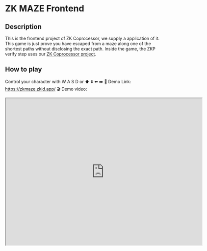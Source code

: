 # ZK MAZE Frontend

## Description
This is the frontend project of ZK Coprocessor, we supply a application of it.
This game is just prove you have escaped from a maze along one of the shortest paths without disclosing the exact path.
Inside the game, the ZKP verify step uses our [ZK Coprocessor project](https://github.com/zCloak-Network/icp-zk-maze).

## How to play
Control your character with W A S D or ⬆️ ⬇️ ⬅️ ➡️
🔗 Demo Link: https://zkmaze.zkid.app/
🎬 Demo video: 
<iframe src="https://drive.google.com/file/d/1tdBWVj23rQ_sqBazmEl6I6v4Ky6liqL0/preview" width="640" height="480" allow="autoplay"></iframe>